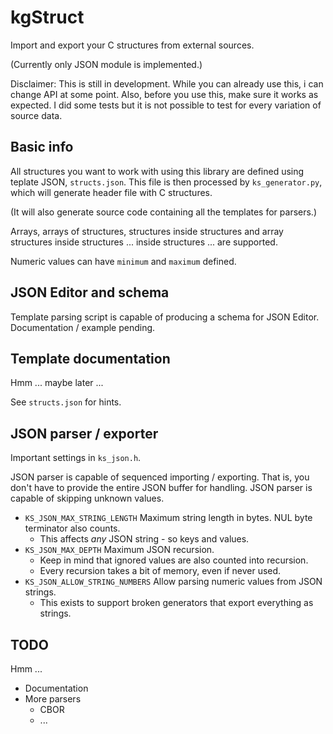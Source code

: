# kgStruct

Import and export your C structures from external sources.

(Currently only JSON module is implemented.)

Disclaimer:
This is still in development. While you can already use this, i can change API at some point.
Also, before you use this, make sure it works as expected. I did some tests but it is not possible to test for every variation of source data.

## Basic info

All structures you want to work with using this library are defined using teplate JSON, `structs.json`.
This file is then processed by `ks_generator.py`, which will generate header file with C structures.

(It will also generate source code containing all the templates for parsers.)

Arrays, arrays of structures, structures inside structures and array structures inside structures ... inside structures ... are supported.

Numeric values can have `minimum` and `maximum` defined.

## JSON Editor and schema

Template parsing script is capable of producing a schema for JSON Editor.
Documentation / example pending.

## Template documentation

Hmm ... maybe later ...

See `structs.json` for hints.

## JSON parser / exporter

Important settings in `ks_json.h`.

JSON parser is capable of sequenced importing / exporting. That is, you don't have to provide the entire JSON buffer for handling.
JSON parser is capable of skipping unknown values.

- `KS_JSON_MAX_STRING_LENGTH` Maximum string length in bytes. NUL byte terminator also counts.
  - This affects *any* JSON string - so keys and values.
- `KS_JSON_MAX_DEPTH` Maximum JSON recursion.
  - Keep in mind that ignored values are also counted into recursion.
  - Every recursion takes a bit of memory, even if never used.
- `KS_JSON_ALLOW_STRING_NUMBERS` Allow parsing numeric values from JSON strings.
  - This exists to support broken generators that export everything as strings.

## TODO

Hmm ...

- Documentation
- More parsers
  - CBOR
  - ...

